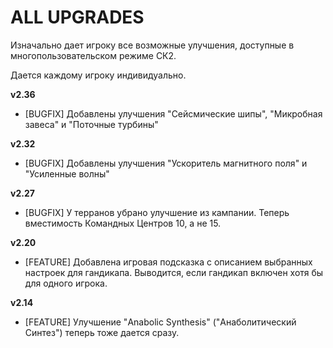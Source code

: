 # ALL UPGRADES

Изначально дает игроку все возможные улучшения, доступные в многопользовательском режиме СК2.

Дается каждому игроку индивидуально.

**v2.36**

* [BUGFIX] Добавлены улучшения "Сейсмические шипы", "Микробная завеса" и "Поточные турбины"

**v2.32**

* [BUGFIX] Добавлены улучшения "Ускоритель магнитного поля" и "Усиленные волны"

**v2.27**

* [BUGFIX] У терранов убрано улучшение из кампании. Теперь вместимость Командных Центров 10, а не 15.

**v2.20**

* [FEATURE] Добавлена игровая подсказка с описанием выбранных настроек для гандикапа. Выводится, если гандикап включен хотя бы для одного игрока.

**v2.14**

* [FEATURE]	Улучшение "Anabolic Synthesis" ("Анаболитический Синтез") теперь тоже дается сразу.
